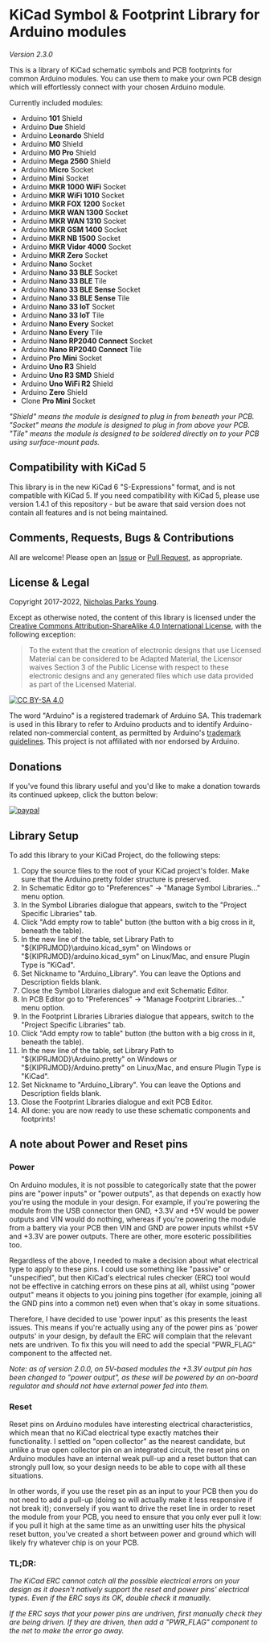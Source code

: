 # KiCad Symbol & Footprint Library for Arduino modules
*Version 2.3.0*

This is a library of KiCad schematic symbols and PCB footprints for common Arduino modules. You can use them to make your own PCB design which will effortlessly connect with your chosen Arduino module.

Currently included modules:
- Arduino **101** Shield
- Arduino **Due** Shield
- Arduino **Leonardo** Shield
- Arduino **M0** Shield
- Arduino **M0 Pro** Shield
- Arduino **Mega 2560** Shield
- Arduino **Micro** Socket
- Arduino **Mini** Socket
- Arduino **MKR 1000 WiFi** Socket
- Arduino **MKR WiFi 1010** Socket
- Arduino **MKR FOX 1200** Socket
- Arduino **MKR WAN 1300** Socket
- Arduino **MKR WAN 1310** Socket
- Arduino **MKR GSM 1400** Socket
- Arduino **MKR NB 1500** Socket
- Arduino **MKR Vidor 4000** Socket
- Arduino **MKR Zero** Socket
- Arduino **Nano** Socket
- Arduino **Nano 33 BLE** Socket
- Arduino **Nano 33 BLE** Tile
- Arduino **Nano 33 BLE Sense** Socket
- Arduino **Nano 33 BLE Sense** Tile
- Arduino **Nano 33 IoT** Socket
- Arduino **Nano 33 IoT** Tile
- Arduino **Nano Every** Socket
- Arduino **Nano Every** Tile
- Arduino **Nano RP2040 Connect** Socket
- Arduino **Nano RP2040 Connect** Tile
- Arduino **Pro Mini** Socket
- Arduino **Uno R3** Shield
- Arduino **Uno R3 SMD** Shield
- Arduino **Uno WiFi R2** Shield
- Arduino **Zero** Shield
- Clone **Pro Mini** Socket

*"Shield" means the module is designed to plug in from beneath your PCB. "Socket" means the module is designed to plug in from above your PCB. "Tile" means the module is designed to be soldered directly on to your PCB using surface-mount pads.*

## Compatibility with KiCad 5
This library is in the new KiCad 6 "S-Expressions" format, and is not compatible with KiCad 5. If you need compatibility with KiCad 5, please use version 1.4.1 of this repository - but be aware that said version does not contain all features and is not being maintained.

## Comments, Requests, Bugs & Contributions
All are welcome!
Please open an [Issue](https://github.com/Alarm-Siren/arduino-kicad-library/issues) or [Pull Request](https://github.com/Alarm-Siren/arduino-kicad-library/pulls), as appropriate.

## License & Legal
Copyright 2017-2022, [Nicholas Parks Young](https://github.com/Alarm-Siren).

Except as otherwise noted, the content of this library is licensed under the 
[Creative Commons Attribution-ShareAlike 4.0 International License](https://creativecommons.org/licenses/by-sa/4.0/), with the following exception:
> To the extent that the creation of electronic designs that use Licensed Material can be considered to be Adapted Material, the Licensor waives Section 3 of the Public License with respect to these electronic designs and any generated files which use data provided as part of the Licensed Material.

[![CC BY-SA 4.0](https://licensebuttons.net/l/by-sa/4.0/88x31.png)](https://creativecommons.org/licenses/by-sa/4.0/)

The word "Arduino" is a registered trademark of Arduino SA. This trademark is used in this library to refer to Arduino products and to identify Arduino-related non-commercial content, as permitted by Arduino's [trademark guidelines](https://www.arduino.cc/en/trademark). This project is not affiliated with nor endorsed by Arduino.

## Donations

If you've found this library useful and you'd like to make a donation towards its continued upkeep, click the button below:

[![paypal](https://www.paypalobjects.com/en_GB/i/btn/btn_donate_LG.gif)](https://www.paypal.com/cgi-bin/webscr?cmd=_s-xclick&hosted_button_id=UX25HM4CZFFWW)

## Library Setup
To add this library to your KiCad Project, do the following steps:
1. Copy the source files to the root of your KiCad project's folder. Make sure that the Arduino.pretty folder structure is preserved.
2. In Schematic Editor go to "Preferences" -> "Manage Symbol Libraries..." menu option.
3. In the Symbol Libraries dialogue that appears, switch to the "Project Specific Libraries" tab.
4. Click "Add empty row to table" button (the button with a big cross in it, beneath the table).
5. In the new line of the table, set Library Path to "${KIPRJMOD}\arduino.kicad_sym" on Windows or "${KIPRJMOD}/arduino.kicad_sym" on Linux/Mac, and ensure Plugin Type is "KiCad".
6. Set Nickname to "Arduino_Library". You can leave the Options and Description fields blank.
7. Close the Symbol Libraries dialogue and exit Schematic Editor.
8. In PCB Editor go to "Preferences" -> "Manage Footprint Libraries..." menu option.
9. In the Footprint Libraries Libraries dialogue that appears, switch to the "Project Specific Libraries" tab.
10. Click "Add empty row to table" button (the button with a big cross in it, beneath the table).
11. In the new line of the table, set Library Path to "${KIPRJMOD}\Arduino.pretty" on Windows or "${KIPRJMOD}/Arduino.pretty" on Linux/Mac, and ensure Plugin Type is "KiCad".
12. Set Nickname to "Arduino_Library". You can leave the Options and Description fields blank.
13. Close the Footprint Libraries dialogue and exit PCB Editor.
14. All done: you are now ready to use these schematic components and footprints!

## A note about Power and Reset pins

### Power
On Arduino modules, it is not possible to categorically state that the power pins are "power inputs" or "power outputs", as that depends on exactly how you're using the module in your design. For example, if you're powering the module from the USB connector then GND, +3.3V and +5V would be power outputs and VIN would do nothing, whereas if you're powering the module from a battery via your PCB then VIN and GND are power inputs whilst +5V and +3.3V are power outputs. There are other, more esoteric possibilities too.

Regardless of the above, I needed to make a decision about what electrical type to apply to these pins. I could use something like "passive" or "unspecified", but then KiCad's electrical rules checker (ERC) tool would not be effective in catching errors on these pins at all, whilst using "power output" means it objects to you joining pins together (for example, joining all the GND pins into a common net) even when that's okay in some situations.

Therefore, I have decided to use 'power input' as this presents the least issues. This means if you're actually using any of the power pins as 'power outputs' in your design, by default the ERC will complain that the relevant nets are undriven. To fix this you will need to add the special "PWR_FLAG" component to the affected net.

*Note: as of version 2.0.0, on 5V-based modules the +3.3V output pin has been changed to "power output", as these will be powered by an on-board regulator and should not have external power fed into them.*

### Reset
Reset pins on Arduino modules have interesting electrical characteristics, which mean that no KiCad electrical type exactly matches their functionality. I settled on "open collector" as the nearest candidate, but unlike a true open collector pin on an integrated circuit, the reset pins on Arduino modules have an internal weak pull-up and a reset button that can strongly pull low, so your design needs to be able to cope with all these situations.

In other words, if you use the reset pin as an input to your PCB then you do not need to add a pull-up (doing so will actually make it less responsive if not break it); conversely if you want to drive the reset line in order to reset the module from your PCB, you need to ensure that you only ever pull it low: if you pull it high at the same time as an unwitting user hits the physical reset button, you've created a short between power and ground which will likely fry whatever chip is on your PCB.

### TL;DR:

*The KiCad ERC cannot catch all the possible electrical errors on your design as it doesn't natively support the reset and power pins' electrical types. Even if the ERC says its OK, double check it manually.*

*If the ERC says that your power pins are undriven, first manually check they are being driven. If they are driven, then add a "PWR_FLAG" component to the net to make the error go away.*
